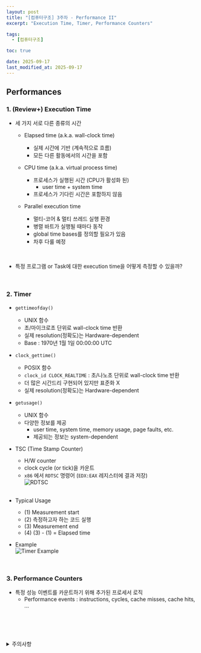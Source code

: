```yaml
---
layout: post
title: "[컴퓨터구조] 3주차 - Performance II"
excerpt: "Execution Time, Timer, Performance Counters"

tags:
  - [컴퓨터구조]

toc: true

date: 2025-09-17
last_modified_at: 2025-09-17
---
```

## Performances
### 1. (Review+) Execution Time
- 세 가지 서로 다른 종류의 시간
  - Elapsed time (a.k.a. wall-clock time)
    - 실제 시간에 기반 (계속적으로 흐름)
    - 모든 다른 활동에서의 시간을 포함

  - CPU time (a.k.a. virtual process time)
    - 프로세스가 실행된 시간 (CPU가 활성화 된)
      - user time + system time
    - 프로세스가 기다린 시간은 포함하지 않음

  - Parallel execution time
    - 멀티-코어 & 멀티 쓰레드 실행 환경
    - 병렬 바트가 실행될 때마다 동작
    - global time bases를 정의할 필요가 있음
    - 차후 다룰 예정  

<br>

- 특정 프로그램 or Task에 대한 execution time을 어떻게 측정할 수 있을까?  

<br>

### 2. Timer  
- `gettimeofday()`
  - UNIX 함수
  - 초/마이크로초 단위로 wall-clock time 반환
  - 실제 resolution(정확도)는 Hardware-dependent
  - Base : 1970년 1월 1일 00:00:00 UTC  

- `clock_gettime()`
  - POSIX 함수
  - `clock_id CLOCK_REALTIME` : 초/나노초 단위로 wall-clock time 반환
  - 더 많은 시간드리 구현되어 있지만 표준화 X
  - 실제 resolution(정확도)는 Hardware-dependent  

- `getusage()`  
  - UNIX 함수
  - 다양한 정보를 제공
    - user time, system time, memory usage, page faults, etc.
    - 제공되는 정보는 system-dependent  

- TSC (Time Stamp Counter)
  - H/W counter
  - clock cycle (or tick)을 카운트
  - `x86` 에서 `RDTSC` 명령어 (`EDX:EAX` 레지스터에 결과 저장)  
  ![RDTSC][def]  

  <br>

- Typical Usage
  - (1) Measurement start
  - (2) 측정하고자 하는 코드 실행
  - (3) Measurement end  
  - (4) (3) - (1) = Elapsed time  

- Example  
![Timer Example][def2]  

<br>

### 3. Performance Counters
- 특정 성능 이벤트를 카운트하기 위해 추가된 프로세서 로직  
  - Performance events : instructions, cycles, cache misses, cache hits, ...

<br>
<br>
<br>
<br>
<details>
<summary>주의사항</summary>
<div markdown="1">  

이 포스팅은 강원대학교 송원준 교수님의 컴퓨터구조 수업을 들으며 내용을 정리 한 것입니다.  
수업 내용에 대한 저작권은 교수님께 있으니,  
다른 곳으로의 무분별한 내용 복사를 자제해 주세요.  

</div>
</details>

[def]: https://i.imgur.com/WPXBPnS.png
[def2]: https://i.imgur.com/OOlxVC6.png